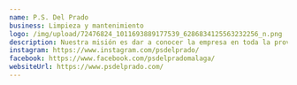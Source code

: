 ```yaml
---
name: P.S. Del Prado
business: Limpieza y mantenimiento
logo: /img/upload/72476824_1011693889177539_6286834125563232256_n.png
description: Nuestra misión es dar a conocer la empresa en toda la provincia a través de su presencia digital mediante estrategias B2B y B2C.
instagram: https://www.instagram.com/psdelprado/
facebook: https://www.facebook.com/psdelpradomalaga/
websiteUrl: https://www.psdelprado.com/
---
```

